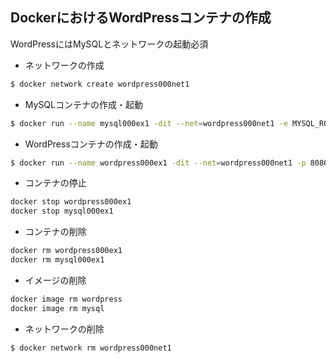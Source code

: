 ## DockerにおけるWordPressコンテナの作成

WordPressにはMySQLとネットワークの起動必須

- ネットワークの作成
```sh
$ docker network create wordpress000net1
```

- MySQLコンテナの作成・起動
```sh
$ docker run --name mysql000ex1 -dit --net=wordpress000net1 -e MYSQL_ROOT_PASSWORD=myrootpass -e MYSQL_DATABASE=wordpress000db -e MYSQL_USER=wordpress000kun -e MYSQL_PASSWORD=wkunpass mysql --character-set-server=utf8 --collation-server=utf8_general_ci --default-authentication-plugin=mysql_native_password 
```

- WordPressコンテナの作成・起動
```sh
$ docker run --name wordpress000ex1 -dit --net=wordpress000net1 -p 8080:80 -e WORDPRESS_DB_HOST=mysql000ex1 -e WORDPRESS_DB_NAME=wordpress000db -e WORDPRESS_DB_USER=wordpress000kun -e WORDPRESS_DB_PASSWORD=wkunpass wordpress
```

- コンテナの停止
```sh
docker stop wordpress000ex1
docker stop mysql000ex1
```

- コンテナの削除
```sh
docker rm wordpress000ex1
docker rm mysql000ex1
```
- イメージの削除
```sh
docker image rm wordpress
docker image rm mysql
```
- ネットワークの削除
```sh
$ docker network rm wordpress000net1
```
